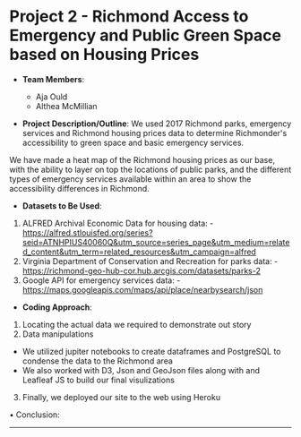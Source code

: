 # Project 2 - Richmond Access to Emergency and Public Green Space based on Housing Prices

* **Team Members**:
    - Aja Ould
    - Althea McMillian


* **Project Description/Outline**: We used 2017 Richmond parks, emergency services and Richmond housing prices data to determine Richmonder's accessibility to green space and basic emergency services.

We have made a heat map of the Richmond housing prices as our base, with the ability to layer on top the locations of public parks, and the different types of emergency services available within an area to show the accessibility differences in Richmond.   

* **Datasets to Be Used**: 
1.	ALFRED Archival Economic Data for housing data: - https://alfred.stlouisfed.org/series?seid=ATNHPIUS40060Q&utm_source=series_page&utm_medium=related_content&utm_term=related_resources&utm_campaign=alfred
2.	Virginia Department of Conservation and Recreation for parks data: - https://richmond-geo-hub-cor.hub.arcgis.com/datasets/parks-2
3.	Google API for emergency services data: - https://maps.googleapis.com/maps/api/place/nearbysearch/json

* **Coding Approach**:
1.	Locating the actual data we required to demonstrate out story
2.	Data manipulations
 -	We utilized jupiter notebooks to create dataframes and PostgreSQL to condense the data to the Richmond area
 -	We also worked with D3, Json and GeoJson files along with and Leafleaf JS to build our final visulizations
3.	Finally, we deployed our site to the web using Heroku


•	Conclusion:

- - -

